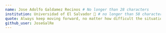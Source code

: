 ```yaml
---
name: Jose Adolfo Galdamez Recinos # No longer than 28 characters
institution: Universidad of El Salvador 🚩 # no longer than 58 characters
quote: Always keep moving forward, no matter how difficult the situation could be. # no longer than 100 characters, avoid using quotes(") to guarantee the format remains the same.
github_user: JoseGalRe
---
```

